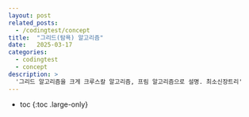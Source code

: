 ```yaml
---
layout: post
related_posts:
  - /codingtest/concept
title:  "그리드(탐욕) 알고리즘"
date:   2025-03-17
categories:
  - codingtest
  - concept
description: >
  '그리드 알고리즘을 크게 크루스칼 알고리즘, 프림 알고리즘으로 설명. 최소신장트리'
---
```

* toc
{:toc .large-only}